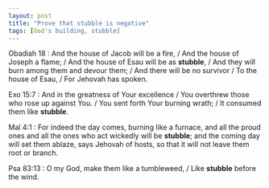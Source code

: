 ```yaml
---
layout: post
title: "Prove that stubble is negative"
tags: [God's building, stubble]
---
```


Obadiah 18
: And the house of Jacob will be a fire, / And the house of Joseph a flame; / And the house of Esau will be as **stubble**, / And they will burn among them and devour them; / And there will be no survivor / To the house of Esau, / For Jehovah has spoken.

Exo 15:7
: And in the greatness of Your excellence / You overthrew those who rose up against You. / You sent forth Your burning wrath; / It consumed them like **stubble**.

Mal 4:1
: For indeed the day comes, burning like a furnace, and all the proud ones and all the ones who act wickedly will be **stubble**; and the coming day will set them ablaze, says Jehovah of hosts, so that it will not leave them root or branch.

Psa 83:13
: O my God, make them like a tumbleweed, / Like **stubble** before the wind.
